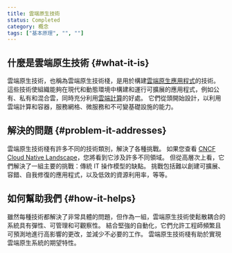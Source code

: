 ```yaml
---
title: 雲端原生技術
status: Completed
category: 概念
tags: ["基本原理", "", ""]
---
```


## 什麼是雲端原生技術 {#what-it-is}

雲端原生技術，也稱為雲端原生技術棧，是用於構建[雲端原生應用程式](/zh-tw/cloud-native-apps/)的技術。 
這些技術使組織能夠在現代和動態環境中構建和運行可擴展的應用程式，例如公有、私有和混合雲，同時充分利用[雲端計算](/zh-tw/cloud-computing/)的好處。
它們從頭開始設計，以利用雲端計算和容器，服務網格、微服務和不可變基礎設施的能力。

## 解決的問題 {#problem-it-addresses}

雲端原生技術棧有許多不同的技術類別，解決了各種挑戰。 
如果您查看 [CNCF Cloud Native Landscape](https://landscape.cncf.io/)，您將看到它涉及許多不同領域。 
但從高層次上看，它們解決了一組主要的挑戰：傳統 IT 操作模型的缺點。 
挑戰包括難以創建可擴展、容錯、自我修復的應用程式，以及低效的資源利用率，等等。

## 如何幫助我們 {#how-it-helps}

雖然每種技術都解決了非常具體的問題，但作為一組，雲端原生技術使鬆散耦合的系統具有彈性、可管理和可觀察性。 
結合堅強的自動化，它們允許工程師頻繁且可預測地進行高影響的更改，並減少不必要的工作。 
雲端原生技術棧有助於實現雲端原生系統的期望特性。 
